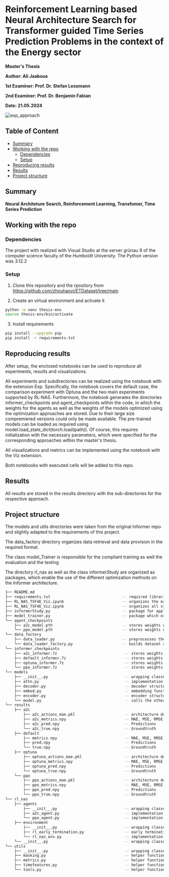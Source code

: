 # Reinforcement Learning based Neural Architecture Search for Transformer guided Time Series Prediction Problems in the context of the Energy sector

**Master's Thesis**

**Author: Ali Jaabous** 

**1st Examiner: Prof. Dr. Stefan Lessmann** 

**2nd Examiner: Prof. Dr. Benjamin Fabian**

**Date: 21.05.2024**

![exp_approach](https://github.com/RL-NAS-TSF4E/RL-NAS-TSF4E/assets/168930273/1a890684-798f-4b33-946c-5e9ee2c2b70d)

## Table of Content

- [Summary](#summary)
- [Working with the repo](#Working-with-the-repo)
    - [Dependencies](#Dependencies)
    - [Setup](#Setup)
- [Reproducing results](#Reproducing-results)
- [Results](#Results)
- [Project structure](-Project-structure)

## Summary

**Neural Architeture Search, Reinforcement Learning, Transfomer, Time Series Prediction**


## Working with the repo

### Dependencies

The project with realized with Visual Studio at the server grünau 9 of the computer science faculty of the Humboldt University. The Python version was 3.12.2

### Setup

1. Clone this repository and the rpository from https://github.com/zhouhaoyi/ETDataset/tree/main

2. Create an virtual environment and activate it
```bash
python -m venv thesis-env
source thesis-env/bin/activate
```

3. Install requirements
```bash
pip install --upgrade pip
pip install -r requirements.txt
```

## Reproducing results

After setup, the enclosed notebooks can be used to reproduce all experiments, results and visualizations.

All experiments and subdirectories can be realized using the notebook with the extension Exp. Specifically, the notebook covers the default case, the comparison experiment with Optuna and the two main experiments supported by RL-NAS. Furthermore, the notebook generates the directories informer_checkpoints and agent_checkpoints within the code, in which the weights for the agents as well as the weights of the models optimized using the optimization approaches are stored. Due to their large size compremiered versions could only be made available. The pre-trained models can be loaded as required using model.load_state_dict(torch.load(path)). Of course, this requires initialization with the necessary parameters, which were specified for the corresponding approaches within the master's thesis.

All visualizations and metrics can be implemented using the notebook with the Viz extension. 

Both notebooks with executed cells will be added to this repo.

## Results

All results are stored in the results directory with the sub-directories for the respective approach.

## Project structure

The models and utils directories were taken from the original Informer repo and slightly adapted to the requirements of this project. 

The data_factory directory organizes data retrieval and data provision in the required format.

The class model_Trainer is responsible for the compliant training as well the evaluation and the testing

The directory rl_nas as well as the class informerStudy are organized as packages, which enable the use of the different optimization methods on the Informer architecture.

```bash
├── README.md
├── requirements.txt                                -- required libraries
├── RL_NAS_TSF4E_Viz.ipynb                          -- organizes the experiments and results as well the storage of the optimized models
├── RL_NAS_TSF4E_Viz.ipynb                          -- organizes all vizualisations
├── informerStudy.py                                -- package for application of optuna on the informer
├── model_trainer.py                                -- package which organizes the triaing as well the evaluation and testing
└── agent_checkpoints
    ├── a2c_model.pth                               -- stores weights of the a2c agent
    └── ppo_model.pth                               -- stores weights of the ppo agent
└── data_factory
    ├── data_loader.py                              -- preprocesses the dataset
    └── data_loader_factory.py                      -- builds dataset and data_loader
└── informer_checkpoints
    ├── a2c_informer.7z                              -- stores weights of the a2c optimized model
    ├── default_informer.7z                          -- stores weights of the default model
    ├── optuna_informer.7z                           -- stores weights of the optuna optimized model
    └── ppo_informer.7z                              -- stores weights of the ppo optimized model
└── models
    ├── __init__.py                                  -- wrapping classes into package
    ├── attn.py                                      -- implementation of the attention mechanism
    ├── decoder.py                                   -- decoder structure of the informer
    ├── embed.py                                     -- embedding function for the data processing
    ├── encoder.py                                   -- encoder structure of the informer
    └── model.py                                     -- calls the other classes and builds the informer
└── results
    ├── a2c
        ├── a2c_actions_mae.pkl                      -- architecture decisions & MAE during optimization
        ├── a2c_metrics.npy                          -- MAE, MSE, RMSE, MAPE, MSPE
        ├── a2c_pred.npy                             -- Predictions
        └── a2c_true.npy                             -- Groundtruth    
    ├── default
        ├── metrics.npy                              -- MAE, MSE, RMSE, MAPE, MSPE
        ├── pred.npy                                 -- Predictions
        └── true.npy                                 -- Groundtruth                              
    ├── optuna
        ├── optuna_actions_mae.pkl                   -- architecture decisions & MAE during optimization
        ├── optuna_metrics.npy                       -- MAE, MSE, RMSE, MAPE, MSPE
        ├── optuna_pred.npy                          -- Predictions
        └── optuna_true.npy                          -- Groundtruth                                      
    └── ppo
        ├── ppo_actions_mae.pkl                      -- architecture decisions & MAE during optimization
        ├── ppo_metrics.npy                          -- MAE, MSE, RMSE, MAPE, MSPE
        ├── ppo_pred.npy                             -- Predictions
        └── ppo_true.npy                             -- Groundtruth                                        
└── rl_nas
    ├── agents
        ├── __init__.py                              -- wrapping classes into package
        ├── a2c_agent.py                             -- implementation of the a2c agent
        └── ppo_agent.py                             -- implementation of the ppo agent    
    ├── environment
        ├── __init__.py                              -- wrapping classes into package 
        ├── rl_early_termination.py                  -- early termination function for the environment
        └── rl_nas_env.py                            -- implementation of an openAI based environment       
    └── __init__.py                                  -- wrapping classes into package                            
└── utils
    ├── __init__.py                                  -- wrapping classes into package
    ├── masking.py                                   -- helper function for the building of the informer 
    ├── metrics.py                                   -- helper function for the building of the informer 
    ├── timefeatures.py                              -- helper function for the building of the informer 
    └── tools.py                                     -- helper function for the building of the informer             
```
